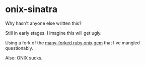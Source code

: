onix-sinatra
============

Why hasn't anyone else written this?

Still in early stages. I imagine this will get ugly.

Using a fork of the [many-forked ruby onix gem](https://github.com/natebeaty/onix) that I've mangled questionably.

Also: ONIX sucks.
